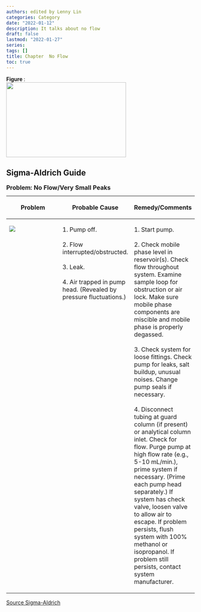 ```yaml
---
authors: edited by Lenny Lin
categories: Category
date: "2022-01-12"
description: It talks about no flow
draft: false
lastmod: "2022-01-27"
series: 
tags: []
title: Chapter  No Flow
toc: true
---
```


<figcaption><b>Figure </b>: </figcaption>
<img width="320" height="200" src = "/docs/images/"/>



<!--more-->

## Sigma-Aldrich Guide

<table style="width:100%;">
  <caption style="text-align:left", align = "top"><b>Problem: No Flow/Very Small Peaks</b></caption>
  <colgroup>
    <col style="width: 34%" /><col style="width: 33%" /><col style="width: 33%" />
  </colgroup>
  <thead>
  <tr class="header">
    <th><p>Problem</p></th><th><p>Probable Cause</p></th><th><p>Remedy/Comments</p></th>
  </tr>
  </thead>
  <tbody>
    <tr VALIGN=TOP class="odd">
      <td><p>
      <img src = "/docs/images/Screenshot 2022-01-27 220708.png"/>
      </p></td>
      <td><p>
      1. Pump off.<br />
        <br />
      2. Flow interrupted/obstructed.<br />
        <br />
      3. Leak.<br />
        <br />
      4. Air trapped in pump head. (Revealed by pressure fluctuations.)
      </p></td>
      <td><p>
      1. Start pump.<br />
        <br />
      2. Check mobile phase level in reservoir(s). Check flow throughout system. Examine sample loop for obstruction or air lock. Make sure mobile phase components are miscible and mobile phase is properly degassed.<br />
        <br />
      3. Check system for loose fittings. Check pump for leaks, salt buildup, unusual noises. Change pump seals if necessary.<br />
        <br />
      4. Disconnect tubing at guard column (if present) or analytical column inlet. Check for flow. Purge pump at high flow rate (e.g., 5-10 mL/min.), prime system if necessary. (Prime each pump head separately.) If system has check valve, loosen valve to allow air to escape. If problem persists, flush system with 100% methanol or isopropanol. If problem still persists, contact system manufacturer.
      </p></td>
    </tr>
  </tbody>
</table>

[Source Sigma-Aldrich](https://www.sigmaaldrich.com/CA/en/technical-documents/technical-article/analytical-chemistry/small-molecule-hplc/hplc-troubleshooting-guide?gclid=Cj0KCQiA_8OPBhDtARIsAKQu0gYR2a-bKGOUhDIj6CVZCut9t27HPzLqFqcyZBg51Yp8La_Ecue7cw0aAkZDEALw_wcB#table1)